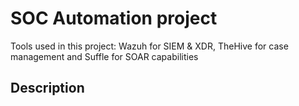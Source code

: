 # SOC Automation project

Tools used in this project:
Wazuh for SIEM & XDR, TheHive for case management and Suffle for SOAR capabilities

## Description



